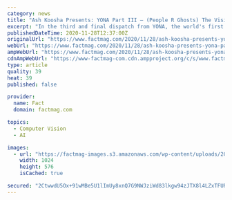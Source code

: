 ```yaml
---
category: news
title: "Ash Koosha Presents: YONA Part III – (People R Ghosts) The Visions of a Computer"
excerpt: "In the third and final dispatch from YONA, the world's first Auxuman, we are given a glimpse of the most advanced version of the virtual being yet."
publishedDateTime: 2020-11-28T12:37:00Z
originalUrl: "https://www.factmag.com/2020/11/28/ash-koosha-presents-yona-part-iii-people-r-ghosts/"
webUrl: "https://www.factmag.com/2020/11/28/ash-koosha-presents-yona-part-iii-people-r-ghosts/"
ampWebUrl: "https://www.factmag.com/2020/11/28/ash-koosha-presents-yona-part-iii-people-r-ghosts/amp/"
cdnAmpWebUrl: "https://www-factmag-com.cdn.ampproject.org/c/s/www.factmag.com/2020/11/28/ash-koosha-presents-yona-part-iii-people-r-ghosts/amp/"
type: article
quality: 39
heat: 39
published: false

provider:
  name: Fact
  domain: factmag.com

topics:
  - Computer Vision
  - AI

images:
  - url: "https://factmag-images.s3.amazonaws.com/wp-content/uploads/2020/11/yona-iii-1-1024x576.jpg"
    width: 1024
    height: 576
    isCached: true

secured: "2CtwwdU5Ox+91wMBe5U1lImUy8xnQ7G9NWJziWd83lkgw94zJTX8l4LZxTFURKqpovvIcYS3zLGLyOgm+T4VPG7Ll1OvazUsJn/wbueF44h3bTIoUTmWnIT15wir4UeV2qfCWm9uY6fcOkhGE9RlQeKhYkEJuKoN6TX79On3H8r5F/mFGzOqv2GnITQmnzk8amnIGt+qcq5IsQ1U+069egXyko+J7kqxutzMB/AlpTqXGwTnSvX/jUiuodkwp/l7IxQi2DedV5XoDmXQdjFRSGjrQyxpw2guz1tXJ/YqefuEUijqDzA2RXQk66ayhVymPC79XLqBjmWbgoom3Z8HC7zwEI5q66qrqe25udlIJFw=;ok356rhK08/E8bV5YQu3Ig=="
---
```


